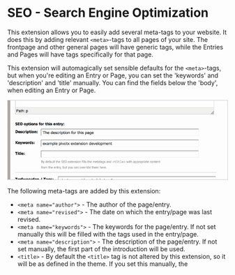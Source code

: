SEO - Search Engine Optimization
================================

This extension allows you to easily add several meta-tags to your website. It does
this by adding relevant `<meta>`-tags to all pages of your site. The frontpage and
other general pages will have generic tags, while the Entries and Pages will have
tags specifically for that page.

This extension will automagically set sensible defaults for the `<meta>`-tags,
but when you're editing an Entry or Page, you can set the 'keywords' and 'description'
and 'title' manually. You can find the fields below the 'body', when editing an
Entry or Page.

<img src="extensions/seo/docs/seo.png" alt="screenshot" style='border: 1px solid #CCC;'/>

The following meta-tags are added by this extension:

- `<meta name="author">` - The author of the page/entry.
- `<meta name="revised">` - The date on which the entry/page was last revised.
- `<meta name="keywords">` - The keywords for the page/entry. If not set manually
  this will be filled with the tags used in the entry/page.
- `<meta name="description">` - The description of the page/entry. If not set
  manually, the first part of the introduction will be used.
- `<title>` - By default the `<title>` tag is not altered by this extension, so
  it will be as defined in the theme. If you set this manually, the <title>-tag
  in the HTML will be changed by the extension.

Note that this extension will _not_ magically make your site be the first result
on Google, whenever someone is searching for a term that is used on your site.
Having the search engines give your site a good ranking takes a lot of work, and
this extension takes care of _some_ of that work.
Here are some other things you might want to look into, if you want to make sure
that your site is indexed properly in the search engines:

 - Write relevant content.
 - Make sure your HTML is semantic. Use `<h1>` for the first header, etc.
 - Enable 'mod_rewrite' on your website.
 - Don't be fooled by people who tell you they can get your site to a top position without effort.
 - Write relevant content. (this is so important, it's listed twice)

To learn more about properly optimizing your site for the search engines, read this
relevant document by Google "[Search Engine Optimization Starter Guide](http://www.google.com/webmasters/docs/search-engine-optimization-starter-guide.pdf)"
